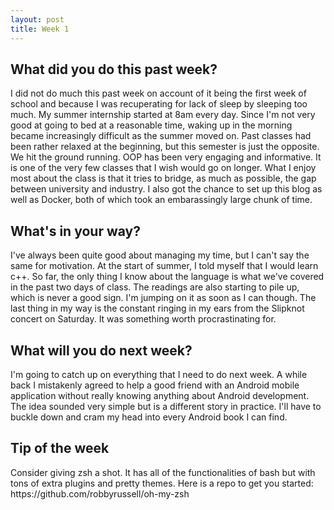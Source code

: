 ```yaml
---
layout: post
title: Week 1
---
```


<h2>What did you do this past week?</h2>
I did not do much this past week on account of it being the first week of school and because I was recuperating for
lack of sleep by sleeping too much. My summer internship started at 8am every day. Since I'm not very good at going
to bed at a reasonable time, waking up in the morning became increasingly difficult as the summer moved on. Past
classes had been rather relaxed at the beginning, but this semester is just the opposite. We hit the ground running. 
OOP has been very engaging and informative. It is one of the very few classes that I wish would go on longer. What I
enjoy most about the class is that it tries to bridge, as much as possible, the gap between university and industry. 
I also got the chance to set up this blog as well as Docker, both of which took an embarassingly large chunk of time.
<h2>What's in your way?</h2>
I've always been quite good about managing my time, but I can't say the same for motivation. At the start of summer,
I told myself that I would learn c++. So far, the only thing I know about the language is what we've covered in the
past two days of class. The readings are also starting to pile up, which is never a good sign. I'm jumping on it as
soon as I can though. The last thing in my way is the constant ringing in my ears from the Slipknot concert on
Saturday. It was something worth procrastinating for.
<h2>What will you do next week?</h2>
I'm going to catch up on everything that I need to do next week. A while back I mistakenly agreed to help a good friend
with an Android mobile application without really knowing anything about Android development. The idea sounded very
simple but is a different story in practice. I'll have to buckle down and cram my head into every Android book I can
find.
<h2>Tip of the week</h2>
Consider giving zsh a shot. It has all of the functionalities of bash but with tons of extra plugins and pretty themes.
Here is a repo to get you started: https://github.com/robbyrussell/oh-my-zsh
